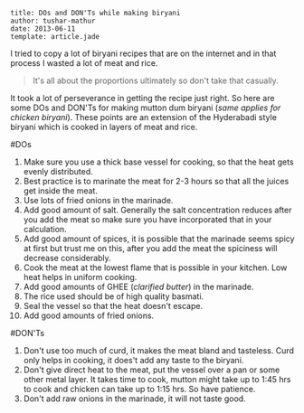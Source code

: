 ```metadata
title: DOs and DON'Ts while making biryani
author: tushar-mathur
date: 2013-06-11
template: article.jade
```
I tried to copy a lot of biryani recipes that are on the internet and in that process I wasted a lot of meat and rice.

>It's all about the proportions ultimately so don't take that casually.

It took a lot of perseverance in getting the recipe just right. So here are some DOs and DON'Ts for making  mutton dum biryani (*same applies for chicken biryani*). These points are an extension of the Hyderabadi style biryani which is cooked in layers of meat and rice.

#DOs
1. Make sure you use a thick base vessel for cooking, so that the heat gets evenly distributed.
2. Best practice is to marinate the meat for 2-3 hours so that all the juices get inside the meat.
3. Use lots of fried onions in the marinade.
4. Add good amount of salt. Generally the salt concentration reduces after you add the meat so make sure you have incorporated that in your calculation.
5. Add good amount of spices, it is possible that the marinade seems spicy at first but trust me on this, after you add the meat the spiciness will decrease considerably.
6. Cook the meat at the lowest flame that is possible in your kitchen. Low heat helps in uniform cooking.
7. Add good amounts of GHEE (*clarified butter*) in the marinade.
8. The rice used should be of high quality basmati.
9. Seal the vessel so that the heat doesn't escape.
10. Add good amounts of fried onions.


#DON'Ts
1. Don't use too much of curd, it makes the meat bland and tasteless. Curd only helps in cooking, it does't add any taste to the biryani.
2. Don't give direct heat to the meat, put the vessel over a pan or some other metal layer. It takes time to cook, mutton might take up to 1:45 hrs to cook and chicken can take up to 1:15 hrs. So have patience.
3. Don't add raw onions in the marinade, it will not taste good.